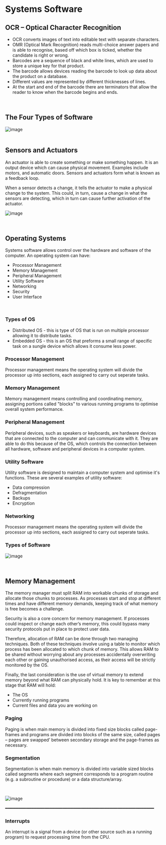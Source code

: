 # Systems Software

## OCR – Optical Character Recognition
- OCR converts images of text into editable text with separate characters.
- OMR (Optical Mark Recognition) reads multi-choice answer papers and is able to recognise, based off which box is ticked, whether the candidate is right or wrong.
- Barcodes are a sequence of black and white lines, which are used to store a unique key for that product.
- The barcode allows devices reading the barcode to look up data about the product on a database.
- Different values are represented by different thicknesses of lines.
- At the start and end of the barcode there are terminators that allow the reader to know when the barcode begins and ends.
<br>

## The Four Types of Software
![image](https://user-images.githubusercontent.com/90699946/137457279-a02a7cd8-5e94-4b93-9686-2bd238842bd1.png)
<br>
<br>

## Sensors and Actuators
An actuator is able to create something or make something happen. It is an output device which can cause physical movement.
Examples include motors, and automatic doors. Sensors and actuators form what is known as a feedback loop.

When a sensor detects a change, it tells the actuator to make a physical change to the system. This could, in turn, cause a change in what the sensors are detecting, which in turn can cause further activation of the actuator.

![image](https://user-images.githubusercontent.com/90699946/137457675-b9f01edd-7212-4d8a-9fe3-aab571d78085.png)

<br>

## Operating Systems
Systems software allows control over the hardware and software of the computer. An operating system can have:
- Processor Management
- Memory Management
- Peripheral Management
- Utility Software
- Networking
- Security
- User Interface

<br>

### Types of OS
- Distributed OS - this is type of OS that is run on multiple processor allowing it to distribute tasks.
- Embedded OS - this is an OS that preforms a small range of specific task on a sungle device which allows it consume less power.

### Processor Management
Processor management means the operating system will divide the processor up into sections, each assigned to carry out seperate tasks.

### Memory Management
Memory management means controlling and coordinating memory, assigning portions called "blocks" to various running programs to optimise overall system performance.

### Peripheral Management
Peripheral devices, such as speakers or keyboards, are hardware devices that are connected to the computer and can communicate with it. They are able to do this because of the OS, which controls the connection between all hardware, software and peripheral devices in a computer system.

### Utility Software
Utility software is designed to maintain a computer system and optimise it's functions. These are several examples of utility software:
- Data compression
- Defragmentation
- Backups
- Encryption

### Networking
Processor management means the operating system will divide the processor up into sections, each assigned to carry out seperate tasks.


### Types of Software
![image](https://user-images.githubusercontent.com/90699946/143052421-9b2d983d-6fcc-4583-9ecf-6d3355828a12.png)

<br>

## Memory Management

The memory manager must split RAM into workable chunks of storage and allocate those chunks to processes. As processes start and stop at different times and have different memory demands, keeping track of what memory is free becomes a challenge.

Security is also a core concern for memory management. If processes could inspect or change each other’s memory, this could bypass many security protocols put in place to protect user data.

Therefore, allocation of RAM can be done through two managing techniques. Both of these techniques involve using a table to monitor which process has been allocated to which chunk of memory. This allows RAM to be shared without worrying about any processes accidentally overwriting each other or gaining unauthorised access, as their access will be strictly monitored by the OS.

Finally, the last consideration is the use of virtual memory to extend memory beyond what RAM can physically hold. It is key to remember at this stage that RAM will hold:
- The OS
- Currently running programs
- Current files and data you are working on

### Paging
Paging is when main memory is divided into fixed size blocks called page-frames and programs are divided into blocks of the same size, called pages – pages are swapped’ between secondary storage and the page-frames as necessary.

### Segmentation
Segmentation is when main memory is divided into variable sized blocks called segments where each segment corresponds to a program routine (e.g. a subroutine or procedure) or a data structure/array.

<br>

![image](https://user-images.githubusercontent.com/90699946/145043518-246aa69a-0013-4e55-89ab-9f440f90c029.png)

━━━━━━━━━━━━━━━━━━━━━━━━━━━━━━━━━━━━━━━━━━━━━━━━━━━━━━━━━

### Interrupts
An interrupt is a signal from a device (or other source such as a running program) to request processing time from the CPU.





